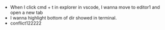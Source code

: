 - When I click cmd + t in explorer in vscode, I wanna move to editor1 and open a new tab
- I wanna highlight bottom of dir showed in terminal.
- conflict122222
